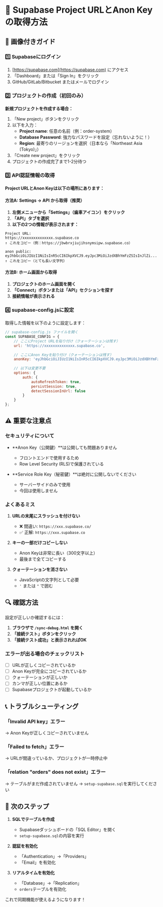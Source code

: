 # 🔑 Supabase Project URLとAnon Keyの取得方法

## 📸 画像付きガイド

### 1️⃣ Supabaseにログイン
1. [https://supabase.com](https://supabase.com) にアクセス
2. 「Dashboard」または「Sign In」をクリック
3. GitHub/GitLab/Bitbucket またはメールでログイン

### 2️⃣ プロジェクトの作成（初回のみ）
**新規プロジェクトを作成する場合：**
1. 「New project」ボタンをクリック
2. 以下を入力：
   - **Project name**: 任意の名前（例：order-system）
   - **Database Password**: 強力なパスワードを設定（忘れないように！）
   - **Region**: 最寄りのリージョンを選択（日本なら「Northeast Asia (Tokyo)」）
3. 「Create new project」をクリック
4. プロジェクトの作成完了まで1-2分待つ

### 3️⃣ API認証情報の取得

**Project URLとAnon Keyは以下の場所にあります：**

#### 方法A: Settings → API から取得（推奨）

1. **左側メニューから「Settings」（歯車アイコン）をクリック**
2. **「API」タブを選択**
3. **以下の2つの情報が表示されます：**

```
Project URL:
https://xxxxxxxxxxxxxx.supabase.co
↑ これをコピー（例：https://jbwbrxjiujihsnymsipw.supabase.co）

anon public:
eyJhbGciOiJIUzI1NiIsInR5cCI6IkpXVCJ9.eyJpc3MiOiJzdXBhYmFzZSIsInJlZi...
↑ これをコピー（とても長い文字列）
```

#### 方法B: ホーム画面から取得

1. **プロジェクトのホーム画面を開く**
2. **「Connect」ボタンまたは「API」セクションを探す**
3. **接続情報が表示される**

### 4️⃣ supabase-config.jsに設定

取得した情報を以下のように設定します：

```javascript
// supabase-config.js ファイルを開く
const SUPABASE_CONFIG = {
    // ここにProject URLを貼り付け（クォーテーションは残す）
    url: 'https://xxxxxxxxxxxxxx.supabase.co',
    
    // ここにAnon Keyを貼り付け（クォーテーションは残す）
    anonKey: 'eyJhbGciOiJIUzI1NiIsInR5cCI6IkpXVCJ9.eyJpc3MiOiJzdXBhYmFzZSIsInJlZi...',
    
    // 以下は変更不要
    options: {
        auth: {
            autoRefreshToken: true,
            persistSession: true,
            detectSessionInUrl: false
        }
    }
};
```

## ⚠️ 重要な注意点

### セキュリティについて
- **Anon Key（公開鍵）**は公開しても問題ありません
  - フロントエンドで使用するため
  - Row Level Security (RLS)で保護されている
  
- **Service Role Key（秘密鍵）**は絶対に公開しないでください
  - サーバーサイドのみで使用
  - 今回は使用しません

### よくあるミス
1. **URLの末尾にスラッシュを付けない**
   - ❌ 間違い: `https://xxx.supabase.co/`
   - ✅ 正解: `https://xxx.supabase.co`

2. **キーの一部だけコピーしない**
   - Anon Keyは非常に長い（300文字以上）
   - 最後まで全てコピーする

3. **クォーテーションを消さない**
   - JavaScriptの文字列として必要
   - `'` または `"` で囲む

## 🔍 確認方法

設定が正しいか確認するには：

1. **ブラウザで `/sync-debug.html` を開く**
2. **「接続テスト」ボタンをクリック**
3. **「接続テスト成功」と表示されればOK**

### エラーが出る場合のチェックリスト

- [ ] URLが正しくコピーされているか
- [ ] Anon Keyが完全にコピーされているか
- [ ] クォーテーションが正しいか
- [ ] カンマが正しい位置にあるか
- [ ] Supabaseプロジェクトが起動しているか

## 📞 トラブルシューティング

### 「Invalid API key」エラー
→ Anon Keyが正しくコピーされていません

### 「Failed to fetch」エラー
→ URLが間違っているか、プロジェクトが一時停止中

### 「relation "orders" does not exist」エラー
→ テーブルがまだ作成されていません
→ `setup-supabase.sql`を実行してください

## 🎯 次のステップ

1. **SQLでテーブルを作成**
   - Supabaseダッシュボードの「SQL Editor」を開く
   - `setup-supabase.sql`の内容を実行

2. **認証を有効化**
   - 「Authentication」→「Providers」
   - 「Email」を有効化

3. **リアルタイムを有効化**
   - 「Database」→「Replication」
   - `orders`テーブルを有効化

これで同期機能が使えるようになります！